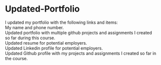 # Updated-Portfolio
I updated my portfolio with the following links and items:<br>
My name and phone number.<br>
Updated portfolio with multiple github projects and assignments I created so far during this course.<br>
Updated resume for potential employers.<br>
Updated Linkedin profile for potential employers.<br>
Updated Github profile with my projects and assignments I created so far in the course.<br>
